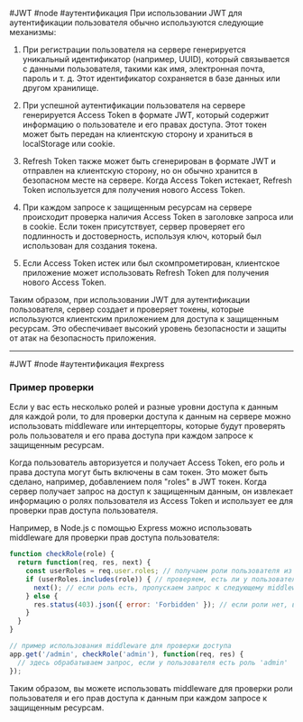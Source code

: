 #JWT #node #аутентификация 
При использовании JWT для аутентификации пользователя обычно используются следующие механизмы:

1.  При регистрации пользователя на сервере генерируется уникальный идентификатор (например, UUID), который связывается с данными пользователя, такими как имя, электронная почта, пароль и т. д. Этот идентификатор сохраняется в базе данных или другом хранилище.
    
2.  При успешной аутентификации пользователя на сервере генерируется Access Token в формате JWT, который содержит информацию о пользователе и его правах доступа. Этот токен может быть передан на клиентскую сторону и храниться в localStorage или cookie.
    
3.  Refresh Token также может быть сгенерирован в формате JWT и отправлен на клиентскую сторону, но он обычно хранится в безопасном месте на сервере. Когда Access Token истекает, Refresh Token используется для получения нового Access Token.
    
4.  При каждом запросе к защищенным ресурсам на сервере происходит проверка наличия Access Token в заголовке запроса или в cookie. Если токен присутствует, сервер проверяет его подлинность и достоверность, используя ключ, который был использован для создания токена.
    
5.  Если Access Token истек или был скомпрометирован, клиентское приложение может использовать Refresh Token для получения нового Access Token.
    

Таким образом, при использовании JWT для аутентификации пользователя, сервер создает и проверяет токены, которые используются клиентским приложением для доступа к защищенным ресурсам. Это обеспечивает высокий уровень безопасности и защиты от атак на безопасность приложения.

****
#JWT #node #аутентификация  #express 
### Пример проверки 

Если у вас есть несколько ролей и разные уровни доступа к данным для каждой роли, то для проверки доступа к данным на сервере можно использовать middleware или интерцепторы, которые будут проверять роль пользователя и его права доступа при каждом запросе к защищенным ресурсам.

Когда пользователь авторизуется и получает Access Token, его роль и права доступа могут быть включены в сам токен. Это может быть сделано, например, добавлением поля "roles" в JWT токен. Когда сервер получает запрос на доступ к защищенным данным, он извлекает информацию о ролях пользователя из Access Token и использует ее для проверки прав доступа пользователя.

Например, в Node.js с помощью Express можно использовать middleware для проверки прав доступа пользователя:
```js
function checkRole(role) {
  return function(req, res, next) {
    const userRoles = req.user.roles; // получаем роли пользователя из Access Token
    if (userRoles.includes(role)) { // проверяем, есть ли у пользователя нужная роль
      next(); // если роль есть, пропускаем запрос к следующему middleware
    } else {
      res.status(403).json({ error: 'Forbidden' }); // если роли нет, возвращаем ошибку доступа
    }
  }
}

// пример использования middleware для проверки доступа
app.get('/admin', checkRole('admin'), function(req, res) {
  // здесь обрабатываем запрос, если у пользователя есть роль 'admin'
});

```
Таким образом, вы можете использовать middleware для проверки роли пользователя и его прав доступа к данным при каждом запросе к защищенным ресурсам.